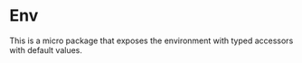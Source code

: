 # Env

This is a micro package that exposes the environment with typed accessors with default values.
